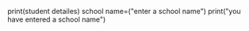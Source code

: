 print(student detailes)
school name=("enter a school name")
print("you have entered a school name")

